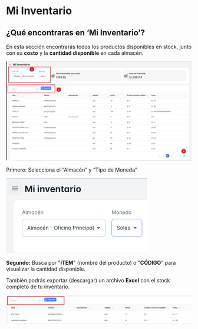 # Mi Inventario

## ¿Qué encontraras en ‘Mi Inventario’?

En esta sección encontrarás todos los productos disponibles en stock, junto con su **costo** y la **cantidad disponible** en cada almacén.

![in1](./img11/in1.png)

Primero: Selecciona el “Almacén” y “Tipo de Moneda”

![in2](./img11/in2.png)

**Segundo:** Busca por "**ITEM**" (nombre del producto) o "**CÓDIGO**" para visualizar la cantidad disponible.

También podrás exportar (descargar) un archivo **Excel** con el stock completo de tu inventario.

![in3](./img11/in3.png)